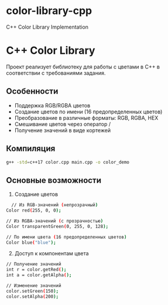 # color-library-cpp
C++ Color Library Implementation
# C++ Color Library

Проект реализует библиотеку для работы с цветами в C++ в соответствии с требованиями задания.

## Особенности
- Поддержка RGB/RGBA цветов
- Создание цветов по имени (16 предопределенных цветов)
- Преобразование в различные форматы: RGB, RGBA, HEX
- Смешивание цветов через оператор /
- Получение значений в виде кортежей

## Компиляция
```bash
g++ -std=c++17 color.cpp main.cpp -o color_demo
```
## Основные возможности
1. Создание цветов
 ```bash
   // Из RGB-значений (непрозрачный)
Color red(255, 0, 0);

// Из RGBA-значений (с прозрачностью)
Color transparentGreen(0, 255, 0, 128);

// По имени цвета (16 предопределенных цветов)
Color blue("blue");
```
2. Доступ к компонентам цвета
```bash
// Получение значений
int r = color.getRed();
int a = color.getAlpha();

// Изменение значений
color.setGreen(150);
color.setAlpha(200);
```
